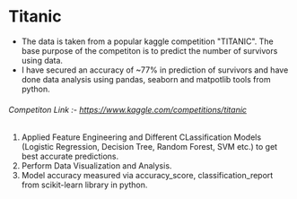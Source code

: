 # Titanic 
* The data is taken from a popular kaggle competition "TITANIC". The base purpose of the competiton is to predict the number of survivors using data.
* I have secured an accuracy of ~77% in prediction of survivors and have done data analysis using pandas, seaborn and matpotlib tools from python.

###### Competiton Link :- https://www.kaggle.com/competitions/titanic

1. Applied Feature Engineering and Different CLassification Models (Logistic Regression, Decision Tree, Random Forest, SVM etc.) to get best accurate predictions.
2. Perform Data Visualization and Analysis.
3. Model accuracy measured via accuracy_score, classification_report from scikit-learn library in python.
